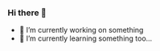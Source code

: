 ### Hi there 👋

- 🔭 I’m currently working on something
- 🌱 I’m currently learning something too...

